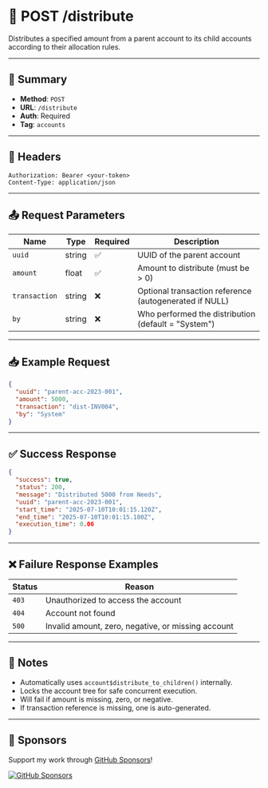# 🔁 POST /distribute

Distributes a specified amount from a parent account to its child accounts according to their allocation rules.

---

## 📌 Summary

- **Method**: `POST`
- **URL**: `/distribute`
- **Auth**: Required
- **Tag**: `accounts`

---

## 🔐 Headers

```
Authorization: Bearer <your-token>
Content-Type: application/json
```

---

## 📤 Request Parameters

| Name         | Type     | Required | Description                                           |
|--------------|----------|----------|-------------------------------------------------------|
| `uuid`       | string   | ✅       | UUID of the parent account                            |
| `amount`     | float    | ✅       | Amount to distribute (must be > 0)                    |
| `transaction`| string   | ❌       | Optional transaction reference (autogenerated if NULL)|
| `by`         | string   | ❌       | Who performed the distribution (default = "System")   |

---

## 📥 Example Request

```json
{
  "uuid": "parent-acc-2023-001",
  "amount": 5000,
  "transaction": "dist-INV004",
  "by": "System"
}
```

---

## ✅ Success Response

```json
{
  "success": true,
  "status": 200,
  "message": "Distributed 5000 from Needs",
  "uuid": "parent-acc-2023-001",
  "start_time": "2025-07-10T10:01:15.120Z",
  "end_time": "2025-07-10T10:01:15.180Z",
  "execution_time": 0.06
}
```

---

## ❌ Failure Response Examples

| Status | Reason                                |
|--------|----------------------------------------|
| `403`  | Unauthorized to access the account     |
| `404`  | Account not found                      |
| `500`  | Invalid amount, zero, negative, or missing account |

---

## 🧠 Notes

- Automatically uses `account$distribute_to_children()` internally.
- Locks the account tree for safe concurrent execution.
- Will fail if amount is missing, zero, or negative.
- If transaction reference is missing, one is auto-generated.

---
## 💖 Sponsors

Support my work through [GitHub Sponsors](https://github.com/sponsors/statisticsguru1)!

[![GitHub Sponsors](https://img.shields.io/github/sponsors/statisticsguru1?style=flat-square)](https://github.com/sponsors/statisticsguru1)
